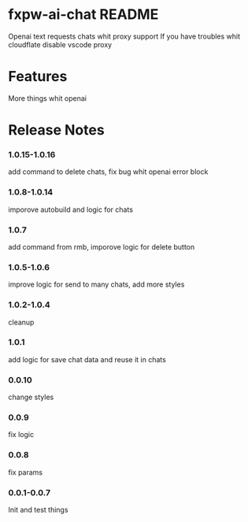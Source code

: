 # fxpw-ai-chat README

Openai text requests chats whit proxy support
If you have troubles whit cloudflate disable vscode proxy

# Features

More things whit openai

# Release Notes

### 1.0.15-1.0.16

add command to delete chats, fix bug whit openai error block

### 1.0.8-1.0.14

imporove autobuild and logic for chats

### 1.0.7

add command from rmb, imporove logic for delete button

### 1.0.5-1.0.6

improve logic for send to many chats, add more styles

### 1.0.2-1.0.4

cleanup

### 1.0.1

add logic for save chat data and reuse it in chats

### 0.0.10

change styles

### 0.0.9

fix logic

### 0.0.8

fix params

### 0.0.1-0.0.7

Init and test things
